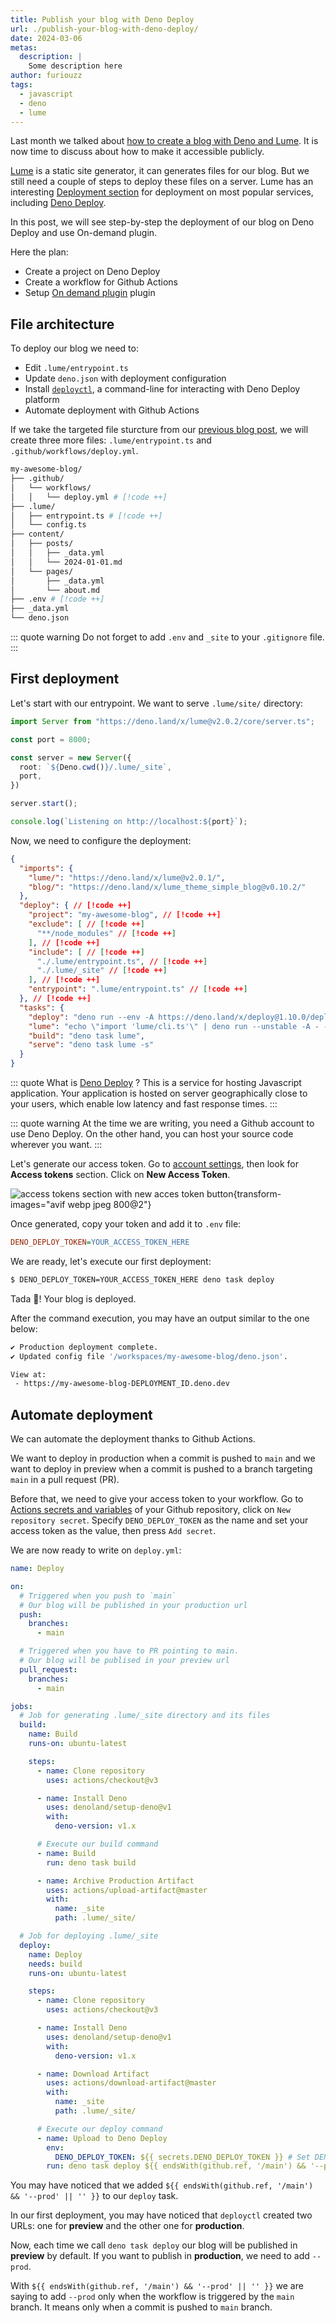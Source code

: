 ```yaml
---
title: Publish your blog with Deno Deploy
url: ./publish-your-blog-with-deno-deploy/
date: 2024-03-06
metas:
  description: |
    Some description here
author: furiouzz
tags:
  - javascript
  - deno
  - lume
---
```


Last month we talked about [how to create a blog with Deno and Lume](./how-to-create-a-blog-with-deno-and-lume). It is now time to discuss about how to make it accessible publicly.

<!-- more -->

[Lume](https://lume.land) is a static site generator, it can generates files for our blog. But we still need a couple of steps to deploy these files on a server. Lume has an interesting [Deployment section](https://lume.land/docs/advanced/deployment/) for deployment on most popular services, including [Deno Deploy](https://deno.com/deploy).

In this post, we will see step-by-step the deployment of our blog on Deno Deploy and use On-demand plugin.

Here the plan:
  * Create a project on Deno Deploy
  * Create a workflow for Github Actions
  * Setup [On demand plugin](https://lume.land/plugins/on_demand/) plugin

## File architecture

To deploy our blog we need to:
* Edit `.lume/entrypoint.ts`
* Update `deno.json` with deployment configuration
* Install [`deployctl`](https://docs.deno.com/deploy/manual/deployctl#install-deployctl), a command-line for interacting with Deno Deploy platform
* Automate deployment with Github Actions

If we take the targeted file sturcture from our [previous blog post](./how-to-create-a-blog-with-deno-and-lume), we will create three more files: `.lume/entrypoint.ts` and `.github/workflows/deploy.yml`.

```bash
my-awesome-blog/
├── .github/
│   └── workflows/
│   │   └── deploy.yml # [!code ++]
├── .lume/
│   ├── entrypoint.ts # [!code ++]
│   └── config.ts
├── content/
│   ├── posts/
│   │   ├── _data.yml
│   │   └── 2024-01-01.md
│   └── pages/
│       ├── _data.yml
│       └── about.md
├── .env # [!code ++]
├── _data.yml
└── deno.json
```

::: quote warning
Do not forget to add `.env` and `_site` to your `.gitignore` file.
:::

## First deployment

Let's start with our entrypoint. We want to serve `.lume/site/` directory:

```ts {label=my-awesome-blog/.lume/entrypoint.ts}
import Server from "https://deno.land/x/lume@v2.0.2/core/server.ts";

const port = 8000;

const server = new Server({
  root: `${Deno.cwd()}/.lume/_site`,
  port,
})

server.start();

console.log(`Listening on http://localhost:${port}`);
```

Now, we need to configure the deployment:

```json {label=my-awesome-blog/deno.json}
{
  "imports": {
    "lume/": "https://deno.land/x/lume@v2.0.1/",
    "blog/": "https://deno.land/x/lume_theme_simple_blog@v0.10.2/"
  },
  "deploy": { // [!code ++]
    "project": "my-awesome-blog", // [!code ++]
    "exclude": [ // [!code ++]
      "**/node_modules" // [!code ++]
    ], // [!code ++]
    "include": [ // [!code ++]
      "./.lume/entrypoint.ts", // [!code ++]
      "./.lume/_site" // [!code ++]
    ], // [!code ++]
    "entrypoint": ".lume/entrypoint.ts" // [!code ++]
  }, // [!code ++]
  "tasks": {
    "deploy": "deno run --env -A https://deno.land/x/deploy@1.10.0/deployctl.ts deploy", // [!code ++]
    "lume": "echo \"import 'lume/cli.ts'\" | deno run --unstable -A - --config .lume/config.ts",
    "build": "deno task lume",
    "serve": "deno task lume -s"
  }
}
```

::: quote
What is [Deno Deploy](https://deno.com/deploy) ? This is a service for hosting Javascript application. Your application is hosted on server geographically close to your users, which enable low latency and fast response times.
:::

::: quote warning
At the time we are writing, you need a Github account to use Deno Deploy. On the other hand, you can host your source code wherever you want.
:::

Let's generate our access token. Go to [account settings](https://dash.deno.com/account#access-tokens), then look for **Access tokens** section. Click on **New Access Token**.

![access tokens section with new acces token button](./assets/new-access-token.png){transform-images="avif webp jpeg 800@2"}

Once generated, copy your token and add it to `.env` file:

```ini {label=my-awesome-blog/.env}
DENO_DEPLOY_TOKEN=YOUR_ACCESS_TOKEN_HERE
```

We are ready, let's execute our first deployment:

```bash
$ DENO_DEPLOY_TOKEN=YOUR_ACCESS_TOKEN_HERE deno task deploy
```

Tada :tada:! Your blog is deployed.

After the command execution, you may have an output similar to the one below:

```bash
✔ Production deployment complete.
✔ Updated config file '/workspaces/my-awesome-blog/deno.json'.

View at:
 - https://my-awesome-blog-DEPLOYMENT_ID.deno.dev
```

## Automate deployment

We can automate the deployment thanks to Github Actions.

We want to deploy in production when a commit is pushed to `main` and we want to deploy in preview when a commit is pushed to a branch targeting `main` in a pull request (PR).

Before that, we need to give your access token to your workflow. Go to [Actions secrets and variables](https://github.com/FuriouZz/blog/settings/secrets/actions) of your Github repository, click on `New repository secret`. Specify `DENO_DEPLOY_TOKEN` as the name and set your access token as the value, then press `Add secret`.

We are now ready to write on `deploy.yml`:

```yml {label=my-awesome-blog/.github/workflows/deploy.yml}
name: Deploy

on:
  # Triggered when you push to `main`
  # Our blog will be published in your production url
  push:
    branches:
      - main

  # Triggered when you have to PR pointing to main.
  # Our blog will be publised in your preview url
  pull_request:
    branches:
      - main

jobs:
  # Job for generating .lume/_site directory and its files
  build:
    name: Build
    runs-on: ubuntu-latest

    steps:
      - name: Clone repository
        uses: actions/checkout@v3

      - name: Install Deno
        uses: denoland/setup-deno@v1
        with:
          deno-version: v1.x

      # Execute our build command
      - name: Build
        run: deno task build

      - name: Archive Production Artifact
        uses: actions/upload-artifact@master
        with:
          name: _site
          path: .lume/_site/

  # Job for deploying .lume/_site
  deploy:
    name: Deploy
    needs: build
    runs-on: ubuntu-latest

    steps:
      - name: Clone repository
        uses: actions/checkout@v3

      - name: Install Deno
        uses: denoland/setup-deno@v1
        with:
          deno-version: v1.x

      - name: Download Artifact
        uses: actions/download-artifact@master
        with:
          name: _site
          path: .lume/_site/

      # Execute our deploy command
      - name: Upload to Deno Deploy
        env:
          DENO_DEPLOY_TOKEN: ${{ secrets.DENO_DEPLOY_TOKEN }} # Set DENO_DEPLOY_TOKEN environment variable
        run: deno task deploy ${{ endsWith(github.ref, '/main') && '--prod' || '' }}
```

You may have noticed that we added `${{ endsWith(github.ref, '/main') && '--prod' || '' }}` to our `deploy` task.

In our first deployment, you may have noticed that `deployctl` created two URLs: one for **preview** and the other one for **production**.

Now, each time we call `deno task deploy` our blog will be published in **preview** by default. If you want to publish in **production**, we need to add `--prod`.

With `${{ endsWith(github.ref, '/main') && '--prod' || '' }}` we are saying to add `--prod` only when the workflow is triggered by the `main` branch. It means only when a commit is pushed to `main` branch.
